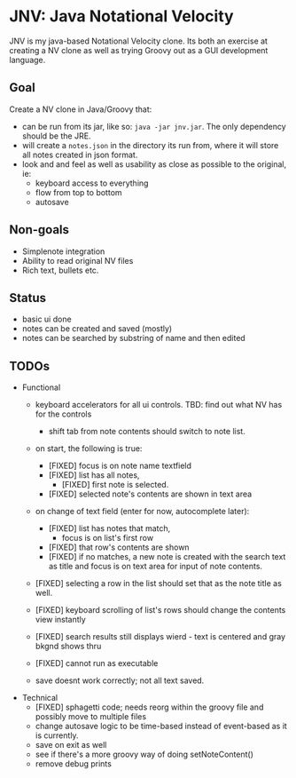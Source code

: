 JNV: Java Notational Velocity
=============================

JNV is my java-based Notational Velocity clone. Its both an exercise at creating a NV clone as well as trying Groovy out as a GUI development language.

Goal
----
Create a NV clone in Java/Groovy that:

- can be run from its jar, like so: `java -jar jnv.jar`. The only dependency should be the JRE.
- will create a `notes.json` in the directory its run from, where it will store all notes created in json format.
- look and and feel as well as usability as close as possible to the original, ie:
	- keyboard access to everything
	- flow from top to bottom
	- autosave

Non-goals
---------

- Simplenote integration
- Ability to read original NV files
- Rich text, bullets etc.

Status
-----

- basic ui done
- notes can be created and saved (mostly)
- notes can be searched by substring of name and then edited

TODOs
-----

- Functional
	- keyboard accelerators for all ui controls. TBD: find out what NV has for the controls
		- shift tab from note contents should switch to note list.
	- on start, the following is true:
		- [FIXED] focus is on note name textfield
		- [FIXED] list has all notes, 
			- [FIXED] first note is selected.
		- [FIXED] selected note's contents are shown in text area
	- on change of text field (enter for now, autocomplete later):
		- [FIXED] list has notes that match, 
			- focus is on list's first row
		- [FIXED] that row's contents are shown
		- [FIXED] if no matches, a new note is created with the search text as title and focus is on text area for input of note contents.
	- [FIXED] selecting a row in the list should set that as the note title as well. 
	- [FIXED] keyboard scrolling of list's rows should change the contents view instantly

	- [FIXED] search results still displays wierd - text is centered and gray bkgnd shows thru
	- [FIXED] cannot run as executable
	- save doesnt work correctly; not all text saved.
- Technical
	- [FIXED] sphagetti code; needs reorg within the groovy file and possibly move to multiple files
	- change autosave logic to be time-based instead of event-based as it is currently.
	- save on exit as well
	- see if there's a more groovy way of doing setNoteContent()
	- remove debug prints
